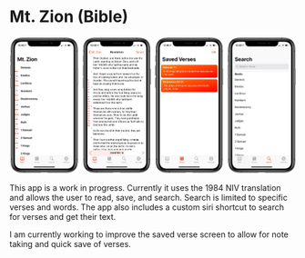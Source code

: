 # Mt. Zion (Bible)

![image](https://github.com/minmkim/BibleApp/blob/master/Image.jpg)

This app is a work in progress. Currently it uses the 1984 NIV translation and allows the user to read, save, and search. Search is limited to specific verses and words. The app also includes a custom siri shortcut to search for verses and get their text.

I am currently working to improve the saved verse screen to allow for note taking and quick save of verses.
